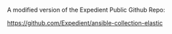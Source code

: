 A modified version of the Expedient Public Github Repo:

https://github.com/Expedient/ansible-collection-elastic
